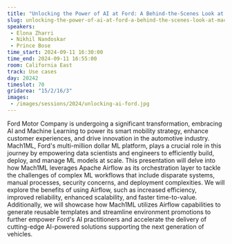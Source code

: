 ```yaml
---
title: "Unlocking the Power of AI at Ford: A Behind-the-Scenes Look at Mach1ML and Airflow"
slug: unlocking-the-power-of-ai-at-ford-a-behind-the-scenes-look-at-mach1ml-and-airflow
speakers:
 - Elona Zharri
 - Nikhil Nandoskar
 - Prince Bose
time_start: 2024-09-11 16:30:00
time_end: 2024-09-11 16:55:00
room: California East
track: Use cases
day: 20242
timeslot: 70
gridarea: "15/2/16/3"
images: 
 - /images/sessions/2024/unlocking-ai-ford.jpg
---
```


Ford Motor Company is undergoing a significant transformation, embracing AI and Machine Learning to power its smart mobility strategy, enhance customer experiences, and drive innovation in the automotive industry. Mach1ML, Ford's multi-million dollar ML platform, plays a crucial role in this journey by empowering data scientists and engineers to efficiently build, deploy, and manage ML models at scale. This presentation will delve into how Mach1ML leverages Apache Airflow as its orchestration layer to tackle the challenges of complex ML workflows that include disparate systems, manual processes, security concerns, and deployment complexities. We will explore the benefits of using Airflow, such as increased efficiency, improved reliability, enhanced scalability, and faster time-to-value. Additionally, we will showcase how Mach1ML utilizes Airflow capabilities to generate reusable templates and streamline environment promotions to further empower Ford's AI practitioners and accelerate the delivery of cutting-edge AI-powered solutions supporting the next generation of vehicles.